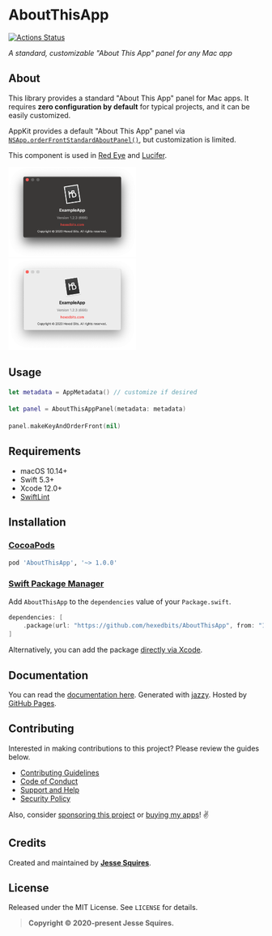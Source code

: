 # AboutThisApp

[![Actions Status](https://github.com/hexedbits/AboutThisApp/workflows/CI/badge.svg)](https://github.com/hexedbits/AboutThisApp/actions)

*A standard, customizable "About This App" panel for any Mac app*

## About

This library provides a standard "About This App" panel for Mac apps. It requires **zero configuration by default** for typical projects, and it can be easily customized.

AppKit provides a default "About This App" panel via [`NSApp.orderFrontStandardAboutPanel()`](https://developer.apple.com/documentation/appkit/nsapplication/1428479-orderfrontstandardaboutpanel), but customization is limited.

This component is used in [Red Eye](https://www.hexedbits.com/redeye/) and [Lucifer](https://www.hexedbits.com/lucifer/).

<img src="https://raw.githubusercontent.com/hexedbits/AboutThisApp/dev/screenshots/screenshot_dark.png" width="50%" />

<img src="https://raw.githubusercontent.com/hexedbits/AboutThisApp/dev/screenshots/screenshot_light.png" width="50%" />

## Usage

```swift
let metadata = AppMetadata() // customize if desired

let panel = AboutThisAppPanel(metadata: metadata)

panel.makeKeyAndOrderFront(nil)
```

## Requirements

- macOS 10.14+
- Swift 5.3+
- Xcode 12.0+
- [SwiftLint](https://github.com/realm/SwiftLint)

## Installation

### [CocoaPods](http://cocoapods.org)

````ruby
pod 'AboutThisApp', '~> 1.0.0'
````

### [Swift Package Manager](https://swift.org/package-manager/)

Add `AboutThisApp` to the `dependencies` value of your `Package.swift`.

```swift
dependencies: [
    .package(url: "https://github.com/hexedbits/AboutThisApp", from: "1.0.0")
]
```

Alternatively, you can add the package [directly via Xcode](https://developer.apple.com/documentation/xcode/adding_package_dependencies_to_your_app).

## Documentation

You can read the [documentation here](https://hexedbits.github.io/AboutThisApp). Generated with [jazzy](https://github.com/realm/jazzy). Hosted by [GitHub Pages](https://pages.github.com).

## Contributing

Interested in making contributions to this project? Please review the guides below.

- [Contributing Guidelines](https://github.com/hexedbits/.github/blob/main/CONTRIBUTING.md)
- [Code of Conduct](https://github.com/hexedbits/.github/blob/main/CODE_OF_CONDUCT.md)
- [Support and Help](https://github.com/hexedbits/.github/blob/main/SUPPORT.md)
- [Security Policy](https://github.com/hexedbits/.github/blob/main/SECURITY.md)

Also, consider [sponsoring this project](https://www.jessesquires.com/sponsor/) or [buying my apps](https://www.hexedbits.com)! ✌️

## Credits

Created and maintained by [**Jesse Squires**](https://www.jessesquires.com).

## License

Released under the MIT License. See `LICENSE` for details.

> **Copyright &copy; 2020-present Jesse Squires.**
